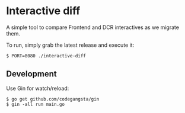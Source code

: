 # Interactive diff

A simple tool to compare Frontend and DCR interactives as we migrate them.

To run, simply grab the latest release and execute it:

    $ PORT=8080 ./interactive-diff

## Development

Use Gin for watch/reload:

    $ go get github.com/codegangsta/gin
    $ gin -all run main.go
